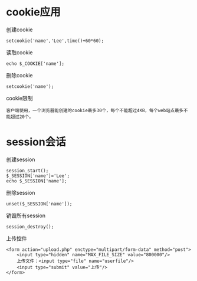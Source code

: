 # cookie应用 #
创建cookie
 
	setcookie('name','Lee',time()+60*60);

读取cookie

	echo $_COOKIE['name'];

删除cookie

	setcookie('name');

cookie限制 

	客户端使用，一个浏览器能创建的cookie最多30个，每个不能超过4KB，每个web站点最多不能超过20个。


# session会话 #
创建session

	session_start();
	$_SESSION['name']='Lee';
	echo $_SESSION['name'];

删除session

	unset($_SESSION['name']);

销毁所有session

	session_destroy();

上传控件

	<form action="upload.php" enctype="multipart/form-data" method="post">
        <input type="hidden" name="MAX_FILE_SIZE" value="800000"/>
        上传文件：<input type="file" name="userfile"/>
        <input type="submit" value="上传"/>     
    </form>